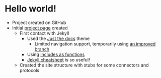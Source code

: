 # Hello world!

- Project created on GitHub
- Initial [project page](https://hidapter.github.io) created
    - First contact with Jekyll
        - Used the [Just the docs](https://github.com/pmarsceill/just-the-docs) theme
            - Limited navigation support, temporarily using [an improved branch](https://github.com/pmarsceill/just-the-docs/pull/448)
        - Using [includes as functions](http://hamishwillee.github.io/2014/11/13/jekyll-includes-are-functions/)
        - [Jekyll cheatsheet](https://cloudcannon.com/community/jekyll-cheat-sheet/) is so useful!
    - Created the site structure with stubs for some connectors and protocols
